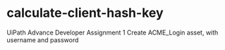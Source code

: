 # calculate-client-hash-key
UiPath Advance Developer Assignment 1
Create ACME_Login asset, with username and password 
